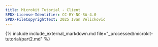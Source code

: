 ```yaml
---
title: Microkit Tutorial - Client
SPDX-License-Identifier: CC-BY-NC-SA-4.0
SPDX-FileCopyrightText: 2025 Ivan Velickovic
---
```


{% include include_external_markdown.md
           file="_processed/microkit-tutorial/part2.md" %}
